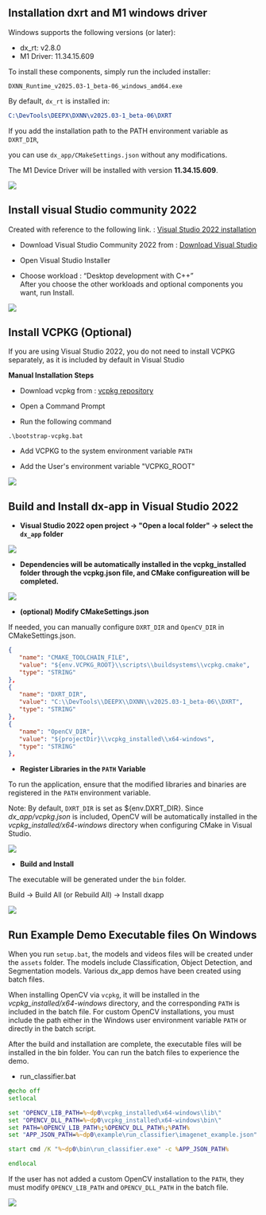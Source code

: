 ## Installation dxrt and M1 windows driver

Windows supports the following versions (or later):

- dx_rt: v2.8.0
- M1 Driver: 11.34.15.609

To install these components, simply run the included installer:

```shell
DXNN_Runtime_v2025.03-1_beta-06_windows_amd64.exe
```

By default, `dx_rt` is installed in:

```cmake
C:\DevTools\DEEPX\DXNN\v2025.03-1_beta-06\DXRT
```

If you add the installation path to the PATH environment variable as `DXRT_DIR`,

you can use `dx_app/CMakeSettings.json` without any modifications.

The M1 Device Driver will be installed with version **11.34.15.609**.

![](./resources/resources_installation_on_windows_1.png)

## Install visual Studio community 2022

Created with reference to the following link. : 
[Visual Studio 2022 installation](https://learn.microsoft.com/en-us/cpp/build/vscpp-step-0-installation?view=msvc-170)

- Download Visual Studio Community 2022 from : [Download Visual Studio](https://visualstudio.microsoft.com/ko/vs/community/)

- Open Visual Studio Installer 

- Choose workload : “Desktop development with C++”   
   After you choose the other workloads and optional components you want, run Install.

![](./resources/resources_installation_on_windows_2.png)

## Install VCPKG (Optional)

If you are using Visual Studio 2022, you do not need to install VCPKG separately, as it is included by default in Visual Studio

**Manual Installation Steps**

- Download vcpkg from : [vcpkg repository](https://github.com/microsoft/vcpkg)

- Open a Command Prompt

- Run the following command 
```shell
.\bootstrap-vcpkg.bat
```

- Add VCPKG to the system environment variable `PATH`

- Add the User's environment variable "VCPKG_ROOT"
  
![](./resources/resources_installation_on_windows_3.png)

## Build and Install dx-app in Visual Studio 2022

- **Visual Studio 2022 open project -> "Open a local folder" -> select the `dx_app` folder**
  
![](./resources/resources_installation_on_windows_4.png)

- **Dependencies will be automatically installed in the **vcpkg_installed** folder through the **vcpkg.json** file, and CMake configureation will be completed.**
  
![](./resources/resources_installation_on_windows_5.png)

- **(optional) Modify CMakeSettings.json**
  
If needed, you can manually configure `DXRT_DIR` and `OpenCV_DIR` in CMakeSettings.json.
  
```json
{
   "name": "CMAKE_TOOLCHAIN_FILE",
   "value": "${env.VCPKG_ROOT}\\scripts\\buildsystems\\vcpkg.cmake",
   "type": "STRING"
},
{
   "name": "DXRT_DIR",
   "value": "C:\\DevTools\\DEEPX\\DXNN\\v2025.03-1_beta-06\\DXRT",
   "type": "STRING"
},
{
   "name": "OpenCV_DIR",
   "value": "${projectDir}\\vcpkg_installed\\x64-windows",
   "type": "STRING"
},
```

- **Register Libraries in the `PATH` Variable**
  
To run the application, ensure that the modified libraries and binaries are registered in the `PATH` environment variable.

Note: By default, `DXRT_DIR` is set as ${env.DXRT_DIR}.
Since *dx_app/vcpkg.json* is included, OpenCV will be automatically installed in the *vcpkg_installed/x64-windows* directory when configuring CMake in Visual Studio.

![](./resources/resources_installation_on_windows_6.png)

- **Build and Install**

The executable will be generated under the `bin` folder.

Build -> Build All (or Rebuild All) -> Install dxapp

![](./resources/resources_installation_on_windows_7.png)


## Run Example Demo Executable files On Windows

When you run `setup.bat`, the models and videos files will be created under the `assets` folder.
The models include Classification, Object Detection, and Segmentation models.
Various dx_app demos have been created using batch files.

When installing OpenCV via `vcpkg`, it will be installed in the *vcpkg_installed/x64-windows* directory, and the corresponding `PATH` is included in the batch file.
For custom OpenCV installations, you must include the path either in the Windows user environment variable `PATH` or directly in the batch script.

After the build and installation are complete, the executable files will be installed in the bin folder.
You can run the batch files to experience the demo.

- run_classifier.bat

```bat
@echo off
setlocal

set "OPENCV_LIB_PATH=%~dp0\vcpkg_installed\x64-windows\lib\"
set "OPENCV_DLL_PATH=%~dp0\vcpkg_installed\x64-windows\bin\"
set PATH=%OPENCV_LIB_PATH%;%OPENCV_DLL_PATH%;%PATH%
set "APP_JSON_PATH=%~dp0\example\run_classifier\imagenet_example.json"

start cmd /K "%~dp0\bin\run_classifier.exe" -c %APP_JSON_PATH%

endlocal
```

If the user has not added a custom OpenCV installation to the `PATH`, they must modify `OPENCV_LIB_PATH` and `OPENCV_DLL_PATH` in the batch file.

![](./resources/resources_installation_on_windows_8.png)
